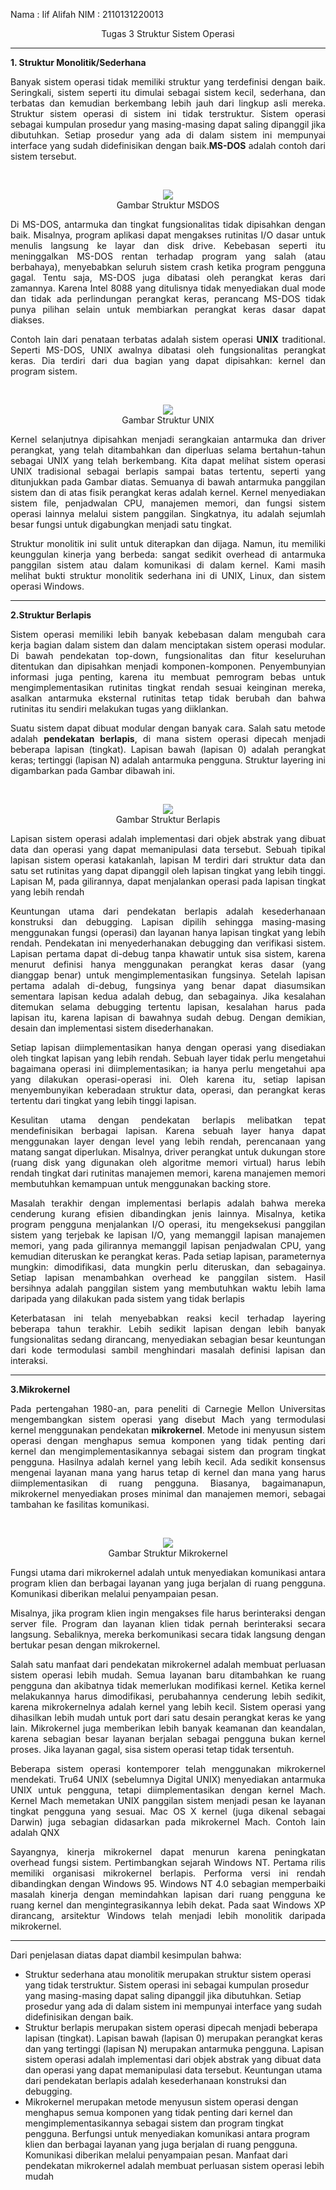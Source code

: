 Nama : Iif Alifah
NIM : 2110131220013

<p align="center">Tugas 3 Struktur Sistem Operasi</p>

---

**1. Struktur Monolitik/Sederhana**
<p align="justify">
Banyak sistem operasi tidak memiliki struktur yang terdefinisi dengan baik. Seringkali, sistem seperti itu dimulai sebagai sistem kecil, sederhana, dan terbatas dan kemudian berkembang lebih jauh dari lingkup asli mereka. Struktur sistem operasi di sistem ini tidak terstruktur. Sistem operasi sebagai kumpulan prosedur yang masing-masing dapat saling dipanggil jika dibutuhkan. Setiap prosedur yang ada di dalam sistem ini mempunyai interface yang sudah didefinisikan dengan baik.<b>MS-DOS</b> adalah contoh dari sistem tersebut. </p>
<br>
<p align="center"><img src="img/rev1.PNG"><br>
Gambar Struktur MSDOS
<br>

<p align="justify">
Di MS-DOS, antarmuka dan tingkat fungsionalitas tidak dipisahkan dengan baik. Misalnya, program aplikasi dapat mengakses rutinitas I/O dasar
untuk menulis langsung ke layar dan disk drive. Kebebasan seperti itu meninggalkan MS-DOS rentan terhadap program yang salah (atau berbahaya), menyebabkan seluruh sistem crash ketika program pengguna gagal. Tentu saja, MS-DOS juga dibatasi oleh perangkat keras dari zamannya. Karena Intel 8088 yang ditulisnya tidak menyediakan dual mode dan tidak ada perlindungan perangkat keras, perancang MS-DOS tidak punya pilihan selain
untuk membiarkan perangkat keras dasar dapat diakses.</p>

<p align="justify">
Contoh lain dari penataan terbatas adalah sistem operasi <b>UNIX</b> traditional. Seperti MS-DOS, UNIX awalnya dibatasi oleh fungsionalitas perangkat keras. Dia terdiri dari dua bagian yang dapat dipisahkan: kernel dan program sistem.</p>
<br>
<p align="center"><img src="img/rev2.PNG"><br>
Gambar Struktur UNIX
<br>

<p align="justify">
Kernel selanjutnya dipisahkan menjadi serangkaian antarmuka dan driver perangkat, yang telah ditambahkan dan diperluas selama bertahun-tahun sebagai UNIX  yang telah berkembang. Kita dapat melihat sistem operasi UNIX tradisional sebagai berlapis sampai batas tertentu, seperti yang ditunjukkan pada Gambar diatas. Semuanya di bawah antarmuka panggilan sistem dan di atas fisik perangkat keras adalah kernel. Kernel menyediakan sistem file, penjadwalan CPU, manajemen memori, dan fungsi sistem operasi lainnya melalui sistem panggilan. Singkatnya, itu adalah sejumlah besar fungsi untuk digabungkan menjadi satu tingkat.
</p>
<p align="justify">
Struktur monolitik ini sulit untuk diterapkan dan dijaga. Namun, itu memiliki keunggulan kinerja yang berbeda: sangat sedikit overhead di antarmuka panggilan sistem atau dalam komunikasi di dalam kernel.
Kami masih melihat bukti struktur monolitik sederhana ini di UNIX, Linux, dan sistem operasi Windows.</p>

---

**2.Struktur Berlapis**
<p align="justify">
Sistem operasi memiliki lebih banyak kebebasan dalam mengubah cara kerja bagian dalam sistem dan dalam menciptakan sistem operasi modular. Di bawah pendekatan top-down, fungsionalitas dan fitur keseluruhan ditentukan dan dipisahkan menjadi komponen-komponen. Penyembunyian informasi juga penting, karena itu membuat pemrogram bebas untuk mengimplementasikan rutinitas tingkat rendah sesuai keinginan mereka, asalkan antarmuka eksternal rutinitas tetap tidak berubah dan bahwa rutinitas itu sendiri melakukan tugas yang diiklankan.</p>

<p align="justify">
Suatu sistem dapat dibuat modular dengan banyak cara. Salah satu metode adalah <b>pendekatan berlapis</b>, di mana sistem operasi dipecah menjadi beberapa lapisan (tingkat). Lapisan bawah (lapisan 0) adalah perangkat keras; tertinggi (lapisan N) adalah antarmuka pengguna. Struktur layering ini digambarkan pada Gambar dibawah ini.</p>
<br>
<p align="center"><img src="img/rev3.PNG"><br>
Gambar Struktur Berlapis
<br>

<p align="justify">
Lapisan sistem operasi adalah implementasi dari objek abstrak yang dibuat data dan operasi yang dapat memanipulasi data tersebut. Sebuah tipikal
lapisan sistem operasi katakanlah, lapisan M terdiri dari struktur data dan satu set rutinitas yang dapat dipanggil oleh lapisan tingkat yang lebih tinggi. Lapisan M, pada gilirannya, dapat menjalankan operasi pada lapisan tingkat yang lebih rendah</p>

<p align="justify">
Keuntungan utama dari pendekatan berlapis adalah kesederhanaan konstruksi dan debugging. Lapisan dipilih sehingga masing-masing menggunakan fungsi (operasi) dan layanan hanya lapisan tingkat yang lebih rendah. Pendekatan ini menyederhanakan debugging dan verifikasi sistem. Lapisan pertama dapat di-debug tanpa khawatir untuk sisa sistem, karena menurut definisi hanya menggunakan perangkat keras dasar (yang dianggap benar) untuk mengimplementasikan fungsinya. Setelah lapisan pertama adalah di-debug, fungsinya yang benar dapat diasumsikan sementara lapisan kedua adalah debug, dan sebagainya. Jika kesalahan ditemukan selama debugging tertentu lapisan, kesalahan harus pada lapisan itu, karena lapisan di bawahnya sudah debug. Dengan demikian, desain dan implementasi sistem disederhanakan.</p>

<p align="justify">
Setiap lapisan diimplementasikan hanya dengan operasi yang disediakan oleh tingkat lapisan yang lebih rendah. Sebuah layer tidak perlu mengetahui bagaimana operasi ini diimplementasikan; ia hanya perlu mengetahui apa yang dilakukan operasi-operasi ini. Oleh karena itu, setiap lapisan menyembunyikan keberadaan struktur data, operasi, dan perangkat keras tertentu dari tingkat yang lebih tinggi lapisan.</p>

<p align="justify">
Kesulitan utama dengan pendekatan berlapis melibatkan tepat mendefinisikan berbagai lapisan. Karena sebuah layer hanya dapat menggunakan layer dengan level yang lebih rendah, perencanaan yang matang sangat diperlukan. Misalnya, driver perangkat untuk dukungan store (ruang disk yang digunakan oleh algoritme memori virtual) harus lebih rendah tingkat dari rutinitas manajemen memori, karena manajemen memori
membutuhkan kemampuan untuk menggunakan backing store.</p>


<p align="justify">
Masalah terakhir dengan implementasi berlapis adalah bahwa mereka cenderung kurang efisien dibandingkan jenis lainnya. Misalnya, ketika program pengguna menjalankan I/O operasi, itu mengeksekusi panggilan sistem yang terjebak ke lapisan I/O, yang memanggil lapisan manajemen memori, yang pada gilirannya memanggil lapisan penjadwalan CPU, yang kemudian diteruskan ke perangkat keras. Pada setiap lapisan, parameternya mungkin:
dimodifikasi, data mungkin perlu diteruskan, dan sebagainya. Setiap lapisan menambahkan overhead ke panggilan sistem. Hasil bersihnya adalah panggilan sistem yang membutuhkan waktu lebih lama daripada yang dilakukan pada sistem yang tidak berlapis</p>

<p align="justify">
Keterbatasan ini telah menyebabkan reaksi kecil terhadap layering beberapa tahun terakhir. Lebih sedikit lapisan dengan lebih banyak fungsionalitas sedang dirancang, menyediakan sebagian besar keuntungan dari kode termodulasi sambil menghindari masalah definisi lapisan dan interaksi.</p>

---

**3.Mikrokernel**
<p align="justify">
Pada pertengahan 1980-an, para peneliti di Carnegie Mellon Universitas mengembangkan sistem operasi yang disebut Mach yang termodulasi kernel menggunakan pendekatan <b>mikrokernel</b>. Metode ini menyusun sistem operasi dengan menghapus semua komponen yang tidak penting dari kernel dan mengimplementasikannya sebagai sistem dan program tingkat pengguna. Hasilnya adalah kernel yang lebih kecil. Ada sedikit konsensus mengenai layanan mana yang harus tetap di kernel dan mana yang harus diimplementasikan di ruang pengguna. Biasanya, bagaimanapun, mikrokernel menyediakan proses minimal dan manajemen memori, sebagai tambahan
ke fasilitas komunikasi. </p>
<br>
<p align="center"><img src="img/rev4.PNG"><br>
Gambar Struktur Mikrokernel
<br>

<p align="justify">
Fungsi utama dari mikrokernel adalah untuk menyediakan komunikasi antara program klien dan berbagai layanan yang juga berjalan di ruang pengguna. Komunikasi diberikan melalui penyampaian pesan. </p>

<p align="justify">
Misalnya, jika program klien ingin mengakses file harus berinteraksi dengan server file. Program dan layanan klien tidak pernah berinteraksi secara langsung. Sebaliknya, mereka berkomunikasi secara tidak langsung dengan bertukar pesan dengan mikrokernel.</p>

<p align="justify">
Salah satu manfaat dari pendekatan mikrokernel adalah membuat perluasan sistem operasi lebih mudah. Semua layanan baru ditambahkan ke ruang pengguna dan akibatnya tidak memerlukan modifikasi kernel. Ketika kernel melakukannya harus dimodifikasi, perubahannya cenderung lebih sedikit, karena mikrokernelnya adalah kernel yang lebih kecil. Sistem operasi yang dihasilkan lebih mudah untuk port dari satu desain perangkat keras ke yang lain. Mikrokernel juga memberikan lebih banyak keamanan dan keandalan, karena sebagian besar layanan berjalan sebagai pengguna bukan kernel 
proses. Jika layanan gagal, sisa sistem operasi tetap tidak tersentuh.</p>

<p align="justify">
Beberapa sistem operasi kontemporer telah menggunakan mikrokernel mendekati. Tru64 UNIX (sebelumnya Digital UNIX) menyediakan antarmuka UNIX untuk pengguna, tetapi diimplementasikan dengan kernel Mach. Kernel Mach memetakan UNIX panggilan sistem menjadi pesan ke layanan tingkat pengguna yang sesuai. Mac OS X kernel (juga dikenal sebagai Darwin) juga sebagian didasarkan pada mikrokernel Mach. Contoh lain adalah QNX</p>

<p align="justify">
Sayangnya, kinerja mikrokernel dapat menurun karena peningkatan overhead fungsi sistem. Pertimbangkan sejarah Windows NT. Pertama
rilis memiliki organisasi mikrokernel berlapis. Performa versi ini rendah dibandingkan dengan Windows 95. Windows NT 4.0 sebagian
memperbaiki masalah kinerja dengan memindahkan lapisan dari ruang pengguna ke ruang kernel dan mengintegrasikannya lebih dekat. Pada saat Windows XP dirancang, arsitektur Windows telah menjadi lebih monolitik daripada mikrokernel.</p>

---
<p align="justify">
Dari penjelasan diatas dapat diambil kesimpulan bahwa: </p>

* Struktur sederhana atau monolitik merupakan struktur sistem operasi yang tidak terstruktur. Sistem operasi ini sebagai kumpulan prosedur yang masing-masing dapat saling dipanggil jika dibutuhkan. Setiap prosedur yang ada di dalam sistem ini mempunyai interface yang sudah didefinisikan dengan baik.
* Struktur berlapis merupakan sistem operasi dipecah menjadi beberapa lapisan (tingkat). Lapisan bawah (lapisan 0) merupakan perangkat keras dan yang tertinggi (lapisan N) merupakan antarmuka pengguna. Lapisan sistem operasi adalah implementasi dari objek abstrak yang dibuat data dan operasi yang dapat memanipulasi data tersebut. Keuntungan utama dari pendekatan berlapis adalah kesederhanaan konstruksi dan debugging.
* Mikrokernel merupakan metode menyusun sistem operasi dengan menghapus semua komponen yang tidak penting dari kernel dan mengimplementasikannya sebagai sistem dan program tingkat pengguna. Berfungsi untuk menyediakan komunikasi antara program klien dan berbagai layanan yang juga berjalan di ruang pengguna. Komunikasi diberikan melalui penyampaian pesan. Manfaat dari pendekatan mikrokernel adalah membuat perluasan sistem operasi lebih mudah
